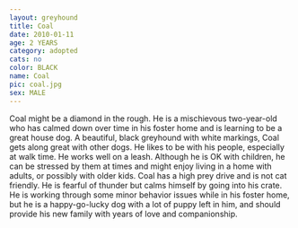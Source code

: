 ```yaml
---
layout: greyhound
title: Coal
date: 2010-01-11
age: 2 YEARS
category: adopted
cats: no
color: BLACK
name: Coal
pic: coal.jpg
sex: MALE
---
```



Coal might be a diamond in the rough. He is a mischievous two-year-old who has calmed down over time in his foster home
and is learning to be a great house dog. A beautiful, black greyhound with white markings, Coal gets along great with
other dogs. He likes to be with his people, especially at walk time. He works well on a leash. Although he is OK with
children, he can be stressed by them at times and might enjoy living in a home with adults, or possibly with older kids.
Coal has a high prey drive and is not cat friendly. He is fearful of thunder but calms himself by going into his crate.
He is working through some minor behavior issues while in his foster home, but he is a happy-go-lucky dog with a lot of
puppy left in him, and should provide his new family with years of love and companionship.
